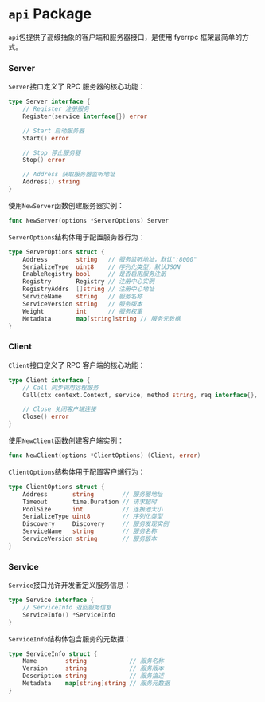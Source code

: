 # `api` Package

`api`包提供了高级抽象的客户端和服务器接口，是使用 fyerrpc 框架最简单的方式。

### Server

`Server`接口定义了 RPC 服务器的核心功能：

```go
type Server interface {
    // Register 注册服务
    Register(service interface{}) error

    // Start 启动服务器
    Start() error

    // Stop 停止服务器
    Stop() error

    // Address 获取服务器监听地址
    Address() string
}
```

使用`NewServer`函数创建服务器实例：

```go
func NewServer(options *ServerOptions) Server
```

`ServerOptions`结构体用于配置服务器行为：

```go
type ServerOptions struct {
    Address        string   // 服务监听地址，默认":8000"
    SerializeType  uint8    // 序列化类型，默认JSON
    EnableRegistry bool     // 是否启用服务注册
    Registry       Registry // 注册中心实例
    RegistryAddrs  []string // 注册中心地址
    ServiceName    string   // 服务名称
    ServiceVersion string   // 服务版本
    Weight         int      // 服务权重
    Metadata       map[string]string // 服务元数据
}
```

### Client

`Client`接口定义了 RPC 客户端的核心功能：

```go
type Client interface {
    // Call 同步调用远程服务
    Call(ctx context.Context, service, method string, req interface{}, resp interface{}) error

    // Close 关闭客户端连接
    Close() error
}
```

使用`NewClient`函数创建客户端实例：

```go
func NewClient(options *ClientOptions) (Client, error)
```

`ClientOptions`结构体用于配置客户端行为：

```go
type ClientOptions struct {
    Address       string        // 服务器地址
    Timeout       time.Duration // 请求超时
    PoolSize      int           // 连接池大小
    SerializeType uint8         // 序列化类型
    Discovery     Discovery     // 服务发现实例
    ServiceName   string        // 服务名称
    ServiceVersion string       // 服务版本
}
```

### Service

`Service`接口允许开发者定义服务信息：

```go
type Service interface {
    // ServiceInfo 返回服务信息
    ServiceInfo() *ServiceInfo
}
```

`ServiceInfo`结构体包含服务的元数据：

```go
type ServiceInfo struct {
    Name        string            // 服务名称
    Version     string            // 服务版本
    Description string            // 服务描述
    Metadata    map[string]string // 服务元数据
}
```
